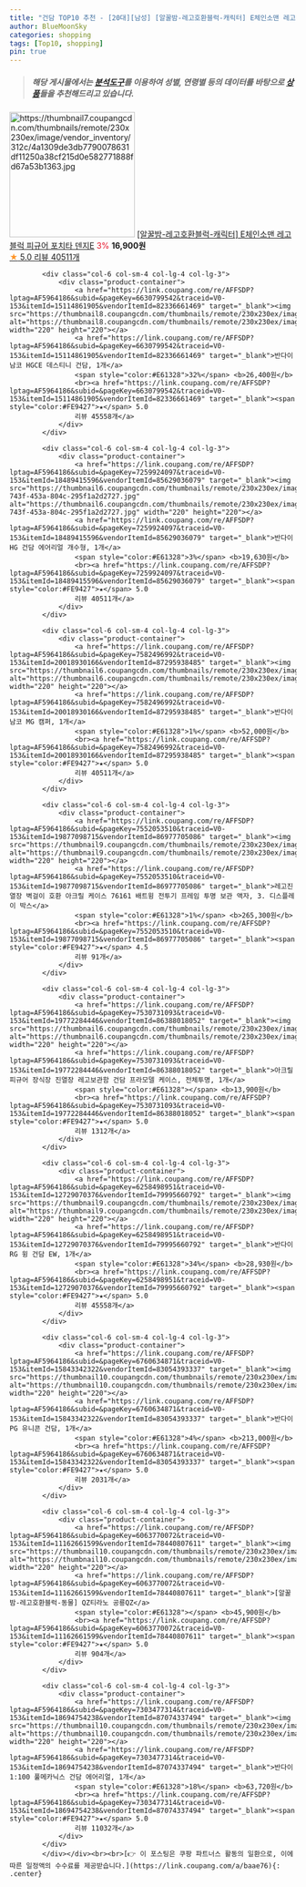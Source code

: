 ```yaml
---
title: "건담 TOP10 추천 - [20대][남성] [알꿀밤-레고호환블럭-캐릭터] E체인소맨 레고 블럭 피규어 포치타 덴지E"
author: BlueMoonSky
categories: shopping
tags: [Top10, shopping]
pin: true
---
```


> ##### 해당 게시물에서는 [**분석도구**](https://itemscout.io/)를 이용하여 **성별**, **연령별** 등의 데이터를 바탕으로 [**상품**](https://link.coupang.com/a/baae76)들을 추천해드리고 있습니다.
<div class="container"><div class="row">
            <div class="col-6 col-sm-4 col-lg-4 col-lg-3">
                <div class="product-container">
                    <a href="https://link.coupang.com/re/AFFSDP?lptag=AF5964186&subid=&pageKey=7240581154&traceid=V0-153&itemId=18396073186&vendorItemId=85465172919" target="_blank"><img src="https://thumbnail7.coupangcdn.com/thumbnails/remote/230x230ex/image/vendor_inventory/312c/4a1309de3db7790078631df11250a38cf215d0e582771888fd67a53b1363.jpg" alt="https://thumbnail7.coupangcdn.com/thumbnails/remote/230x230ex/image/vendor_inventory/312c/4a1309de3db7790078631df11250a38cf215d0e582771888fd67a53b1363.jpg" width="220" height="220"></a>
                    <a href="https://link.coupang.com/re/AFFSDP?lptag=AF5964186&subid=&pageKey=7240581154&traceid=V0-153&itemId=18396073186&vendorItemId=85465172919" target="_blank">[알꿀밤-레고호환블럭-캐릭터] E체인소맨 레고 블럭 피규어 포치타 덴지E</a>
                    <span style="color:#E61328">3%</span> <b>16,900원</b>
                    <br><a href="https://link.coupang.com/re/AFFSDP?lptag=AF5964186&subid=&pageKey=7240581154&traceid=V0-153&itemId=18396073186&vendorItemId=85465172919" target="_blank"><span style="color:#FE9427">★</span> 5.0
                    리뷰 40511개</a>
                </div>
            </div>
            
            <div class="col-6 col-sm-4 col-lg-4 col-lg-3">
                <div class="product-container">
                    <a href="https://link.coupang.com/re/AFFSDP?lptag=AF5964186&subid=&pageKey=6630799542&traceid=V0-153&itemId=15114861905&vendorItemId=82336661469" target="_blank"><img src="https://thumbnail8.coupangcdn.com/thumbnails/remote/230x230ex/image/rs_quotation_api/rof4u0o7/1d60a645359e4d77a1ea0f5b535f5593.jpg" alt="https://thumbnail8.coupangcdn.com/thumbnails/remote/230x230ex/image/rs_quotation_api/rof4u0o7/1d60a645359e4d77a1ea0f5b535f5593.jpg" width="220" height="220"></a>
                    <a href="https://link.coupang.com/re/AFFSDP?lptag=AF5964186&subid=&pageKey=6630799542&traceid=V0-153&itemId=15114861905&vendorItemId=82336661469" target="_blank">반다이남코 HGCE 데스티니 건담, 1개</a>
                    <span style="color:#E61328">32%</span> <b>26,400원</b>
                    <br><a href="https://link.coupang.com/re/AFFSDP?lptag=AF5964186&subid=&pageKey=6630799542&traceid=V0-153&itemId=15114861905&vendorItemId=82336661469" target="_blank"><span style="color:#FE9427">★</span> 5.0
                    리뷰 45558개</a>
                </div>
            </div>
            
            <div class="col-6 col-sm-4 col-lg-4 col-lg-3">
                <div class="product-container">
                    <a href="https://link.coupang.com/re/AFFSDP?lptag=AF5964186&subid=&pageKey=7259924097&traceid=V0-153&itemId=18489415596&vendorItemId=85629036079" target="_blank"><img src="https://thumbnail6.coupangcdn.com/thumbnails/remote/230x230ex/image/retail/images/2023/04/11/10/4/a50b17a3-743f-453a-804c-295f1a2d2727.jpg" alt="https://thumbnail6.coupangcdn.com/thumbnails/remote/230x230ex/image/retail/images/2023/04/11/10/4/a50b17a3-743f-453a-804c-295f1a2d2727.jpg" width="220" height="220"></a>
                    <a href="https://link.coupang.com/re/AFFSDP?lptag=AF5964186&subid=&pageKey=7259924097&traceid=V0-153&itemId=18489415596&vendorItemId=85629036079" target="_blank">반다이 HG 건담 에어리얼 개수형, 1개</a>
                    <span style="color:#E61328">3%</span> <b>19,630원</b>
                    <br><a href="https://link.coupang.com/re/AFFSDP?lptag=AF5964186&subid=&pageKey=7259924097&traceid=V0-153&itemId=18489415596&vendorItemId=85629036079" target="_blank"><span style="color:#FE9427">★</span> 5.0
                    리뷰 40511개</a>
                </div>
            </div>
            
            <div class="col-6 col-sm-4 col-lg-4 col-lg-3">
                <div class="product-container">
                    <a href="https://link.coupang.com/re/AFFSDP?lptag=AF5964186&subid=&pageKey=7582496992&traceid=V0-153&itemId=20018930166&vendorItemId=87295938485" target="_blank"><img src="https://thumbnail6.coupangcdn.com/thumbnails/remote/230x230ex/image/rs_quotation_api/pptpeff9/fe6b51e012ad40e690675a59ca6feb2c.jpg" alt="https://thumbnail6.coupangcdn.com/thumbnails/remote/230x230ex/image/rs_quotation_api/pptpeff9/fe6b51e012ad40e690675a59ca6feb2c.jpg" width="220" height="220"></a>
                    <a href="https://link.coupang.com/re/AFFSDP?lptag=AF5964186&subid=&pageKey=7582496992&traceid=V0-153&itemId=20018930166&vendorItemId=87295938485" target="_blank">반다이 남코 MG 캠퍼, 1개</a>
                    <span style="color:#E61328">1%</span> <b>52,000원</b>
                    <br><a href="https://link.coupang.com/re/AFFSDP?lptag=AF5964186&subid=&pageKey=7582496992&traceid=V0-153&itemId=20018930166&vendorItemId=87295938485" target="_blank"><span style="color:#FE9427">★</span> 5.0
                    리뷰 40511개</a>
                </div>
            </div>
            
            <div class="col-6 col-sm-4 col-lg-4 col-lg-3">
                <div class="product-container">
                    <a href="https://link.coupang.com/re/AFFSDP?lptag=AF5964186&subid=&pageKey=7552053510&traceid=V0-153&itemId=19877098715&vendorItemId=86977705086" target="_blank"><img src="https://thumbnail9.coupangcdn.com/thumbnails/remote/230x230ex/image/vendor_inventory/6c14/0b663cfd178cb49d394a72d3e04bb2142e06921077e6ab4b5f2e0821d89e.jpg" alt="https://thumbnail9.coupangcdn.com/thumbnails/remote/230x230ex/image/vendor_inventory/6c14/0b663cfd178cb49d394a72d3e04bb2142e06921077e6ab4b5f2e0821d89e.jpg" width="220" height="220"></a>
                    <a href="https://link.coupang.com/re/AFFSDP?lptag=AF5964186&subid=&pageKey=7552053510&traceid=V0-153&itemId=19877098715&vendorItemId=86977705086" target="_blank">레고진열장 벽걸이 호환 아크릴 케이스 76161 배트윙 전투기 프레임 투명 보관 액자, 3. 디스플레이 박스</a>
                    <span style="color:#E61328">1%</span> <b>265,300원</b>
                    <br><a href="https://link.coupang.com/re/AFFSDP?lptag=AF5964186&subid=&pageKey=7552053510&traceid=V0-153&itemId=19877098715&vendorItemId=86977705086" target="_blank"><span style="color:#FE9427">★</span> 4.5
                    리뷰 91개</a>
                </div>
            </div>
            
            <div class="col-6 col-sm-4 col-lg-4 col-lg-3">
                <div class="product-container">
                    <a href="https://link.coupang.com/re/AFFSDP?lptag=AF5964186&subid=&pageKey=7530731093&traceid=V0-153&itemId=19772284446&vendorItemId=86388018052" target="_blank"><img src="https://thumbnail6.coupangcdn.com/thumbnails/remote/230x230ex/image/vendor_inventory/665b/1715f30d6383d7e59a52e7dd5608131a4bac62594d9607aab2f5556e0f6a.jpg" alt="https://thumbnail6.coupangcdn.com/thumbnails/remote/230x230ex/image/vendor_inventory/665b/1715f30d6383d7e59a52e7dd5608131a4bac62594d9607aab2f5556e0f6a.jpg" width="220" height="220"></a>
                    <a href="https://link.coupang.com/re/AFFSDP?lptag=AF5964186&subid=&pageKey=7530731093&traceid=V0-153&itemId=19772284446&vendorItemId=86388018052" target="_blank">아크릴 피규어 장식장 진열장 레고보관함 건담 프라모델 케이스, 전체투명, 1개</a>
                    <span style="color:#E61328"></span> <b>13,900원</b>
                    <br><a href="https://link.coupang.com/re/AFFSDP?lptag=AF5964186&subid=&pageKey=7530731093&traceid=V0-153&itemId=19772284446&vendorItemId=86388018052" target="_blank"><span style="color:#FE9427">★</span> 5.0
                    리뷰 1312개</a>
                </div>
            </div>
            
            <div class="col-6 col-sm-4 col-lg-4 col-lg-3">
                <div class="product-container">
                    <a href="https://link.coupang.com/re/AFFSDP?lptag=AF5964186&subid=&pageKey=6258498951&traceid=V0-153&itemId=12729070376&vendorItemId=79995660792" target="_blank"><img src="https://thumbnail9.coupangcdn.com/thumbnails/remote/230x230ex/image/rs_quotation_api/hqe8fc3o/07ab23e70d954ea2a8b046358b266752.png" alt="https://thumbnail9.coupangcdn.com/thumbnails/remote/230x230ex/image/rs_quotation_api/hqe8fc3o/07ab23e70d954ea2a8b046358b266752.png" width="220" height="220"></a>
                    <a href="https://link.coupang.com/re/AFFSDP?lptag=AF5964186&subid=&pageKey=6258498951&traceid=V0-153&itemId=12729070376&vendorItemId=79995660792" target="_blank">반다이 RG 윙 건담 EW, 1개</a>
                    <span style="color:#E61328">34%</span> <b>28,930원</b>
                    <br><a href="https://link.coupang.com/re/AFFSDP?lptag=AF5964186&subid=&pageKey=6258498951&traceid=V0-153&itemId=12729070376&vendorItemId=79995660792" target="_blank"><span style="color:#FE9427">★</span> 5.0
                    리뷰 45558개</a>
                </div>
            </div>
            
            <div class="col-6 col-sm-4 col-lg-4 col-lg-3">
                <div class="product-container">
                    <a href="https://link.coupang.com/re/AFFSDP?lptag=AF5964186&subid=&pageKey=6760634871&traceid=V0-153&itemId=15843342322&vendorItemId=83054393337" target="_blank"><img src="https://thumbnail10.coupangcdn.com/thumbnails/remote/230x230ex/image/rs_quotation_api/psuswbrv/765ba1a8ce9a484d866366e6ac999ae2.jpg" alt="https://thumbnail10.coupangcdn.com/thumbnails/remote/230x230ex/image/rs_quotation_api/psuswbrv/765ba1a8ce9a484d866366e6ac999ae2.jpg" width="220" height="220"></a>
                    <a href="https://link.coupang.com/re/AFFSDP?lptag=AF5964186&subid=&pageKey=6760634871&traceid=V0-153&itemId=15843342322&vendorItemId=83054393337" target="_blank">반다이 PG 유니콘 건담, 1개</a>
                    <span style="color:#E61328">4%</span> <b>213,000원</b>
                    <br><a href="https://link.coupang.com/re/AFFSDP?lptag=AF5964186&subid=&pageKey=6760634871&traceid=V0-153&itemId=15843342322&vendorItemId=83054393337" target="_blank"><span style="color:#FE9427">★</span> 5.0
                    리뷰 2031개</a>
                </div>
            </div>
            
            <div class="col-6 col-sm-4 col-lg-4 col-lg-3">
                <div class="product-container">
                    <a href="https://link.coupang.com/re/AFFSDP?lptag=AF5964186&subid=&pageKey=6063770072&traceid=V0-153&itemId=11162661599&vendorItemId=78440807611" target="_blank"><img src="https://thumbnail10.coupangcdn.com/thumbnails/remote/230x230ex/image/vendor_inventory/5020/47e84843abff932e6b4b8036c3909431c07d5f94cb4ff8ee44c745095025.jpg" alt="https://thumbnail10.coupangcdn.com/thumbnails/remote/230x230ex/image/vendor_inventory/5020/47e84843abff932e6b4b8036c3909431c07d5f94cb4ff8ee44c745095025.jpg" width="220" height="220"></a>
                    <a href="https://link.coupang.com/re/AFFSDP?lptag=AF5964186&subid=&pageKey=6063770072&traceid=V0-153&itemId=11162661599&vendorItemId=78440807611" target="_blank">[알꿀밤-레고호환블럭-동물] QZ티라노 공룡QZ</a>
                    <span style="color:#E61328"></span> <b>45,900원</b>
                    <br><a href="https://link.coupang.com/re/AFFSDP?lptag=AF5964186&subid=&pageKey=6063770072&traceid=V0-153&itemId=11162661599&vendorItemId=78440807611" target="_blank"><span style="color:#FE9427">★</span> 5.0
                    리뷰 904개</a>
                </div>
            </div>
            
            <div class="col-6 col-sm-4 col-lg-4 col-lg-3">
                <div class="product-container">
                    <a href="https://link.coupang.com/re/AFFSDP?lptag=AF5964186&subid=&pageKey=7303477314&traceid=V0-153&itemId=18694754238&vendorItemId=87074337494" target="_blank"><img src="https://thumbnail10.coupangcdn.com/thumbnails/remote/230x230ex/image/rs_quotation_api/g8eqpbif/7af5b15f5cd441d097a550b98fa764e8.jpg" alt="https://thumbnail10.coupangcdn.com/thumbnails/remote/230x230ex/image/rs_quotation_api/g8eqpbif/7af5b15f5cd441d097a550b98fa764e8.jpg" width="220" height="220"></a>
                    <a href="https://link.coupang.com/re/AFFSDP?lptag=AF5964186&subid=&pageKey=7303477314&traceid=V0-153&itemId=18694754238&vendorItemId=87074337494" target="_blank">반다이 1:100 풀메카닉스 건담 에어리얼, 1개</a>
                    <span style="color:#E61328">18%</span> <b>63,720원</b>
                    <br><a href="https://link.coupang.com/re/AFFSDP?lptag=AF5964186&subid=&pageKey=7303477314&traceid=V0-153&itemId=18694754238&vendorItemId=87074337494" target="_blank"><span style="color:#FE9427">★</span> 5.0
                    리뷰 11032개</a>
                </div>
            </div>
            </div></div><br><br>[👉 이 포스팅은 쿠팡 파트너스 활동의 일환으로, 이에 따른 일정액의 수수료를 제공받습니다.](https://link.coupang.com/a/baae76){: .center}